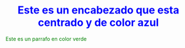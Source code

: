 <!DOCTYPE html>
<html>
<head>
	<Mi pagina con estilo</title>
</head>
<body>

<h1 style="color:blue;text-align:center">Este es un encabezado que esta centrado y de color azul</h1>

<p style="color:green;">Este es un parrafo en color verde</p>
</body>
</html>

